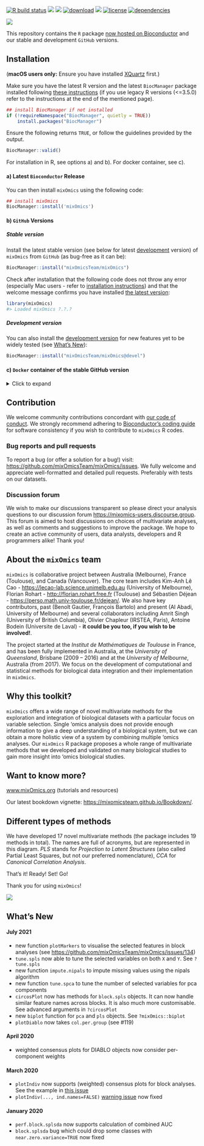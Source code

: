 
<!-- PLEASE DO NOT EDIT ./README.md BY HAND, EDIT ./inst/README.Rmd AND RENDER TO CREATE ./README.md -->

[![R build
status](https://github.com/mixOmicsteam/mixOmics/workflows/R-CMD-check/badge.svg)](https://github.com/mixOmicsteam/mixOmics/actions)
[![](https://img.shields.io/badge/bioc%20release-6.16.1-green.svg)](https://www.bioconductor.org/packages/mixOmics)
[![](https://codecov.io/gh/mixOmicsTeam/mixOmics/branch/master/graph/badge.svg)](https://codecov.io/gh/mixOmicsTeam/mixOmics)
[![download](http://www.bioconductor.org/shields/downloads/release/mixOmics.svg)](https://bioconductor.org/packages/stats/bioc/mixOmics)
[![](https://img.shields.io/github/last-commit/mixOmicsTeam/mixOmics.svg)](https://github.com/mixOmicsTeam/mixOmics/commits/master)
[![license](https://img.shields.io/badge/license-GPL%20\(%3E=%202\)-lightgrey.svg)](https://choosealicense.com/)
[![dependencies](http://bioconductor.org/shields/dependencies/release/mixOmics.svg)](http://bioconductor.org/packages/release/bioc/html/mixOmics.html#since)

![](http://mixomics.org/wp-content/uploads/2019/07/MixOmics-Logo-1.png)

This repository contains the `R` package [now hosted on
Bioconductor](http://bioconductor.org/packages/release/bioc/html/mixOmics.html)
and our stable and development `GitHub` versions.

## Installation

(**macOS users only:** Ensure you have installed
[XQuartz](https://www.xquartz.org/) first.)

Make sure you have the latest R version and the latest `BiocManager`
package installed following [these
instructions](https://www.bioconductor.org/install/) (if you use legacy
R versions (\<=3.5.0) refer to the instructions at the end of the
mentioned page).

``` r
## install BiocManager if not installed
if (!requireNamespace("BiocManager", quietly = TRUE))
    install.packages("BiocManager")
```

Ensure the following returns `TRUE`, or follow the guidelines provided by
the output.

``` r
BiocManager::valid()
```

For installation in R, see options a) and b). For docker container, see c).

#### a) Latest `Bioconductor` Release

You can then install `mixOmics` using the following code:

``` r
## install mixOmics
BiocManager::install('mixOmics')
```

#### b) `GitHub` Versions

##### Stable version

Install the latest stable version (see below for latest
[development](https://github.com/ajabadi/mixOmics#development-version)
version) of `mixOmics` from `GitHub` (as bug-free as it can be):

``` r
BiocManager::install("mixOmicsTeam/mixOmics") 
```

Check after installation that the following code does not throw any
error (especially Mac users - refer to [installation
instructions](#installation)) and that the welcome message confirms you
have installed [the latest
version](https://github.com/mixOmicsTeam/mixOmics/blob/master/DESCRIPTION#L4):

``` r
library(mixOmics) 
#> Loaded mixOmics ?.?.?
```

##### Development version

You can also install the [development
version](https://github.com/mixOmicsTeam/mixOmics/blob/devel/DESCRIPTION#L4)
for new features yet to be widely tested (see [What’s
New](/https://github.com/ajabadi/mixOmics#whats-new)):

``` r
BiocManager::install("mixOmicsTeam/mixOmics@devel")
```

#### c) `Docker` container of the stable GitHub version

<details>

<summary>Click to expand</summary>

**Note: this requires root privileges**

1)  Install Docker following instructions at
    <https://docs.docker.com/docker-for-mac/install/>

**if your OS is not compatible with the latest version** download an
older version of Docker from the following link:

  - MacOS: <https://docs.docker.com/docker-for-mac/release-notes/>
  - Windows: <https://docs.docker.com/docker-for-windows/release-notes/>

Then open your system’s command line interface (e.g. Terminal for MacOS
and Command Promot for Windows) for the following steps.

**MacOS Users only:** you will need to launch Docker Desktop to activate your root privileges
before running any docker commands from the command line.

2)  Pull mixOmics container

<!-- end list -->

``` bash
docker pull mixomicsteam/mixomics
```

3)  Ensure it is installed

The following command lists the running images:

``` bash
docker images
```

This lists the installed images. The output should be something similar
to the following:

    $ docker images 
      > REPOSITORY                       TAG       IMAGE ID       CREATED         SIZE
      > mixomicsteam/mixomics            latest    e755393ac247   2 weeks ago     4.38GB

4)  Active the container

Running the following command activates the container. You must change
`your_password` to a custom password of your own. You can also customise
ports (8787:8787) if desired/necessary. see
<https://docs.docker.com/config/containers/container-networking/> for
details.

``` bash
docker run -e PASSWORD=your_password --rm -p 8787:8787 mixomicsteam/mixomics
```

5)  Run

In your web browser, go to `http://localhost:8787/` (change port if
necessary) and login with the following credentials:

*username*: rstudio  
*password*: (your\_password set in step 4)

6)  Inspect/stop

The following command lists the running containers:

``` bash
sudo docker ps
```

The output should be something similar to the following:

``` bash
$ sudo docker ps
  > CONTAINER ID   IMAGE                   COMMAND   CREATED         STATUS         PORTS                    NAMES
  > f14b0bc28326   mixomicsteam/mixomics   "/init"   7 minutes ago   Up 7 minutes   0.0.0.0:8787->8787/tcp   compassionate_mestorf
```

The listed image ID can then be used to stop the container (here
`f14b0bc28326`)

``` bash
docker stop f14b0bc28326
```

</details>

## Contribution

We welcome community contributions concordant with [our code of
conduct](https://github.com/mixOmicsTeam/mixOmics/blob/master/CODE_OF_CONDUCT.md).
We strongly recommend adhering to [Bioconductor’s coding
guide](https://bioconductor.org/developers/how-to/coding-style/) for
software consistency if you wish to contribute to `mixOmics` R codes.

### Bug reports and pull requests

To report a bug (or offer a solution for a bug\!) visit:
<https://github.com/mixOmicsTeam/mixOmics/issues>. We fully welcome and
appreciate well-formatted and detailed pull requests. Preferably with
tests on our datasets.

### Discussion forum

We wish to make our discussions transparent so please direct your
analysis questions to our discussion forum
<https://mixomics-users.discourse.group>. This forum is aimed to host
discussions on choices of multivariate analyses, as well as comments and
suggestions to improve the package. We hope to create an active
community of users, data analysts, developers and R programmers alike\!
Thank you\!

## About the `mixOmics` team

`mixOmics` is collaborative project between Australia (Melbourne),
France (Toulouse), and Canada (Vancouver). The core team includes
Kim-Anh Lê Cao - <https://lecao-lab.science.unimelb.edu.au> (University
of Melbourne), Florian Rohart - <http://florian.rohart.free.fr>
(Toulouse) and Sébastien Déjean -
<https://perso.math.univ-toulouse.fr/dejean/>. We also have key
contributors, past (Benoît Gautier, François Bartolo) and present (Al
Abadi, University of Melbourne) and several collaborators including
Amrit Singh (University of British Columbia), Olivier Chapleur (IRSTEA,
Paris), Antoine Bodein (Universite de Laval) - **it could be you too, if
you wish to be involved\!**.

The project started at the *Institut de Mathématiques de Toulouse* in
France, and has been fully implemented in Australia, at the *University
of Queensland*, Brisbane (2009 – 2016) and at the *University of
Melbourne*, Australia (from 2017). We focus on the development of
computational and statistical methods for biological data integration
and their implementation in `mixOmics`.

## Why this toolkit?

`mixOmics` offers a wide range of novel multivariate methods for the
exploration and integration of biological datasets with a particular
focus on variable selection. Single ‘omics analysis does not provide
enough information to give a deep understanding of a biological system,
but we can obtain a more holistic view of a system by combining multiple
‘omics analyses. Our `mixOmics` R package proposes a whole range of
multivariate methods that we developed and validated on many biological
studies to gain more insight into ‘omics biological studies.

## Want to know more?

www.mixOmics.org (tutorials and resources)

Our latest bookdown vignette:
<https://mixomicsteam.github.io/Bookdown/>.

## Different types of methods

We have developed 17 novel multivariate methods (the package includes 19
methods in total). The names are full of acronyms, but are represented
in this diagram. *PLS* stands for *Projection to Latent Structures*
(also called Partial Least Squares, but not our preferred nomenclature),
*CCA* for *Canonical Correlation Analysis*.

That’s it\! Ready\! Set\! Go\!

Thank you for using `mixOmics`\!

![](http://mixomics.org/wp-content/uploads/2012/04/framework-mixOmics-June2016.jpg)

## What’s New

#### July 2021

  - new function `plotMarkers` to visualise the selected features in
    block analyses (see
    <https://github.com/mixOmicsTeam/mixOmics/issues/134>)
  - `tune.spls` now able to tune the selected variables on both `X` and
    `Y`. See `?tune.spls`
  - new function `impute.nipals` to impute missing values using the
    nipals algorithm
  - new function `tune.spca` to tune the number of selected variables
    for pca components
  - `circosPlot` now has methods for `block.spls` objects. It can now
    handle similar feature names across blocks. It is also much more
    customisable. See advanced arguments in `?circosPlot`
  - new `biplot` function for `pca` and `pls` objects. See
    `?mixOmics::biplot`
  - `plotDiablo` now takes `col.per.group` (see \#119)

#### April 2020

  - weighted consensus plots for DIABLO objects now consider
    per-component weights

#### March 2020

  - `plotIndiv` now supports (weighted) consensus plots for block
    analyses. See the example in [this
    issue](https://github.com/mixOmicsTeam/mixOmics/issues/57)
  - `plotIndiv(..., ind.names=FALSE)` [warning
    issue](https://github.com/mixOmicsTeam/mixOmics/issues/59) now fixed

#### January 2020

  - `perf.block.splsda` now supports calculation of combined AUC
  - `block.splsda` bug which could drop some classes with
    `near.zero.variance=TRUE` now fixed
